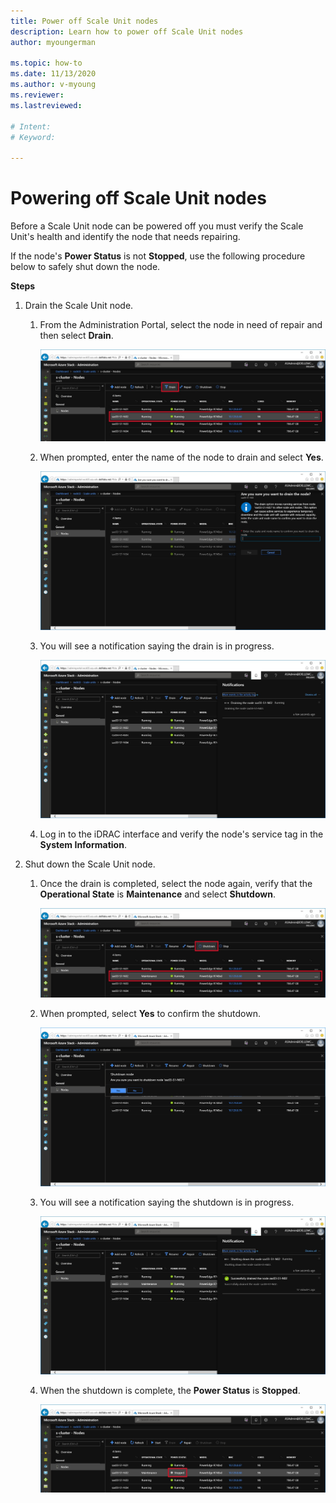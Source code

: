 ```yaml
---
title: Power off Scale Unit nodes
description: Learn how to power off Scale Unit nodes
author: myoungerman

ms.topic: how-to
ms.date: 11/13/2020
ms.author: v-myoung
ms.reviewer: 
ms.lastreviewed: 

# Intent: 
# Keyword: 

---
```


# Powering off Scale Unit nodes

Before a Scale Unit node can be powered off you must verify the Scale
Unit\'s health and identify the node that needs repairing.

If the node\'s **Power Status** is not **Stopped**, use the following
procedure below to safely shut down the node.

**Steps**

1.  Drain the Scale Unit node.

    1.  From the Administration Portal, select the node in need of
        repair and then select **Drain**.

        ![](media/image-23.png)
        
    1.  When prompted, enter the name of the
        node to drain and select **Yes**.

        ![](media/image-24.png)
    
    1.  You will see a notification saying the drain is in progress.
    
        ![](media/image-25.png)
        
    1.  Log in to the iDRAC interface and verify the node\'s service tag in the **System Information**.
    

2.  Shut down the Scale Unit node.

    1.  Once the drain is completed, select the node again, verify that
        the **Operational State** is **Maintenance** and select **Shutdown**.

        ![](media/image-26.png)
        
    1.  When prompted, select **Yes** to confirm the shutdown.
    
        ![](media/image-27.png)
        
    1.  You will see a notification saying
        the shutdown is in progress.

        ![](media/image-28.png)
    
    1.  When the shutdown is complete, the **Power Status** is **Stopped**.
    
        ![](media/image-29.png)
        